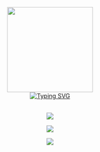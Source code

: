 
<div id="header" align="center">
    <img src="https://media.giphy.com/media/L5IljOSeFq8P6/giphy.gif" width="200" />
   </div>
      <center><a href="https://git.io/typing-svg"><img src="https://readme-typing-svg.demolab.com?font=rubik&weight=800&pause=1000&color=D000F7BF&center=&vCenter=&repeat=&width=435&lines=my+name+is+phoboz;------%3Ea+developer+cybersecurity+student" alt="Typing SVG" /></a></center>
</div>
<br>


<p align="center">
<p align="center"><a href="https://skillicons.dev"><img src="https://skillicons.dev/icons?i=js,html,css" /></a></p>


<p align="center"><a href="https://skillicons.dev"><img src="https://skillicons.dev/icons?i=cpp,py,php" /></a></p>


<p align="center"><a href="https://skillicons.dev"><img src="https://skillicons.dev/icons?i=linux,bash,git" /></a></p>

